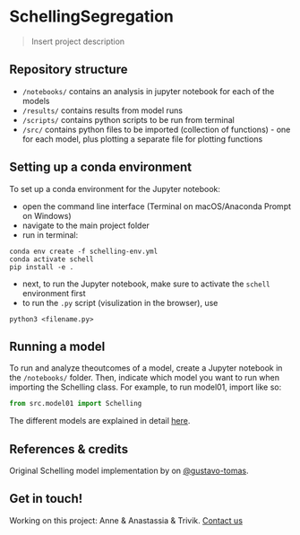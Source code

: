 # SchellingSegregation

> Insert project description

<!-- The plots.py file includes the code for the function that is responsible for creating distribution plots for every time step Within each model file there is file called 'modelrun_images', in which per run the plots per timestep are saved. **Important** to note is that these images are not deleted when a new modelrun is started. Therefore, when a new run is started which has fewer runtime than the model before, the folder might contain images from the previous run (as they are not overwritten) -->

## Repository structure

- `/notebooks/` contains an analysis in jupyter notebook for each of the models
- `/results/` contains results from model runs
- `/scripts/` contains python scripts to be run from terminal
- `/src/` contains python files to be imported (collection of functions) - one for each model, plus plotting a separate file for plotting functions

## Setting up a conda environment ##

To set up a conda environment for the Jupyter notebook: 
* open the command line interface (Terminal on macOS/Anaconda Prompt on Windows)
* navigate to the main project folder
* run in terminal:
```
conda env create -f schelling-env.yml
conda activate schell
pip install -e .
```
* next, to run the Jupyter notebook, make sure to activate the `schell` environment first 
* to run the `.py` script (visulization in the browser), use 
```
python3 <filename.py>
```

## Running a model

To run and analyze theoutcomes of a model, create a Jupyter notebook in the `/notebooks/` folder. Then, indicate which model you want to run when importing the Schelling class. For example, to run model01, import like so:
```python
from src.model01 import Schelling
``` 

The different models are explained in detail [here](/DOCS.md).

## References & credits

Original Schelling model implementation by on [@gustavo-tomas](https://github.com/gustavo-tomas/SchellingSegregation).  

## Get in touch!

Working on this project: Anne & Anastassia & Trivik. [Contact us](mailto:anvy@itu.dk) 